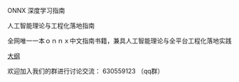 ONNX 深度学习指南

人工智能理论与工程化落地指南

全网唯一一本ｏｎｎｘ中文指南书籍，兼具人工智能理论与全平台工程化落地实践


   
   
 [大纲](outline.md)


欢迎加入我们的群进行讨论交流： 630559123  （qq群）
